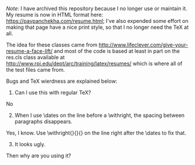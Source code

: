 *Note*: I have archived this repository because I no longer use or maintain it. My resume is now in HTML format here: https://pavpanchekha.com/resume.html; I've also expended some effort on making that page have a nice print style, so that I no longer need the TeX at all.

The idea for these classes came from
http://www.lifeclever.com/give-your-resume-a-face-lift/
and most of the code is based at least in part on the res.cls class available at
http://www.rpi.edu/dept/arc/training/latex/resumes/
which is where all of the test files came from.

Bugs and TeX wierdness are explained below:

1. Can I use this with regular TeX?

No

2. When I use \dates on the line before a \withright, the spacing between
paragraphs disappears.

Yes, I know. Use \withright{}{}{} on the line right after the \dates to fix that.

3. It looks ugly.

Then why are you using it?
